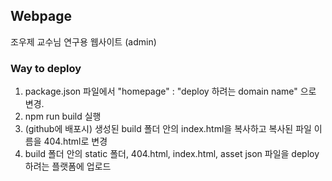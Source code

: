 ## Webpage

조우제 교수님 연구용 웹사이트 (admin)

### Way to deploy

1. package.json 파일에서 "homepage" : "deploy 하려는 domain name" 으로 변경.
2. npm run build 실행
3. (github에 배포시) 생성된 build 폴더 안의 index.html을 복사하고 복사된 파일 이름을 404.html로 변경
4. build 폴더 안의 static 폴더, 404.html, index.html, asset json 파일을 deploy하려는 플랫폼에 업로드
